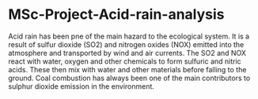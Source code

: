 # MSc-Project-Acid-rain-analysis
Acid rain has been pne of the main hazard to the ecological system. It is a result of  sulfur dioxide (SO2) and nitrogen oxides (NOX)  emitted into the atmosphere and transported by wind and air currents. The SO2 and NOX react with water, oxygen and other chemicals to form sulfuric and nitric acids.  These then mix with water and other materials before falling to the ground. Coal combustion has always been one of the main contributors to sulphur dioxide emission in the environment. 
